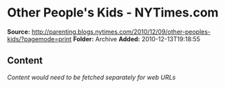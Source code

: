 # Other People's Kids - NYTimes.com

**Source:** http://parenting.blogs.nytimes.com/2010/12/09/other-peoples-kids/?pagemode=print
**Folder:** Archive
**Added:** 2010-12-13T19:18:55




## Content
*Content would need to be fetched separately for web URLs*
